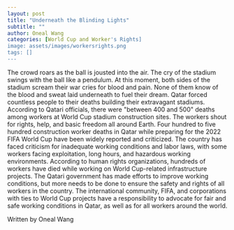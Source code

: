 ```yaml
---
layout: post
title: "Underneath the Blinding Lights"
subtitle: ""
author: Oneal Wang
categories: [World Cup and Worker's Rights]
image: assets/images/workersrights.png
tags: []
---
```


The crowd roars as the ball is jousted into the air. The cry of the stadium swings with the ball like a pendulum. At this moment, both sides of the stadium scream their war cries for blood and pain. None of them know of the blood and sweat laid underneath to fuel their dream. Qatar forced countless people to their deaths building their extravagant stadiums. According to Qatari officials, there were "between 400 and 500" deaths among workers at World Cup stadium construction sites. The workers shout for rights, help, and basic freedom all around Earth. Four hundred to five hundred construction worker deaths in Qatar while preparing for the 2022 FIFA World Cup have been widely reported and criticized. The country has faced criticism for inadequate working conditions and labor laws, with some workers facing exploitation, long hours, and hazardous working environments. According to human rights organizations, hundreds of workers have died while working on World Cup-related infrastructure projects. The Qatari government has made efforts to improve working conditions, but more needs to be done to ensure the safety and rights of all workers in the country. The international community, FIFA, and corporations with ties to World Cup projects have a responsibility to advocate for fair and safe working conditions in Qatar, as well as for all workers around the world.

Written by Oneal Wang
